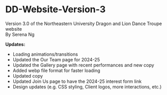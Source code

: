 # DD-Website-Version-3
Version 3.0 of the Northeastern University Dragon and Lion Dance Troupe website
<br>By Serena Ng

<strong>Updates:</strong>
- Loading animations/transitions
- Updated the Our Team page for 2024-25
- Updated the Gallery page with recent performances and new copy
- Added webp file format for faster loading
- Updated copy
- Updated Join Us page to have the 2024-25 interest form link
- Design updates (e.g. CSS styling, Client logos, more interactions, etc.)

